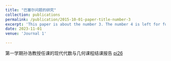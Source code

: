 ```yaml
---
title: "巴塞尔问题的研究"
collection: publications
permalink: /publication/2015-10-01-paper-title-number-3
excerpt: 'This paper is about the number 3. The number 4 is left for future work.'
date: 2023-11-01
venue: 'Journal 1'

---
```

第一学期孙浩教授任课的现代代数与几何课程结课报告
[pi26](../assets/pi26HaoSun.pdf)

